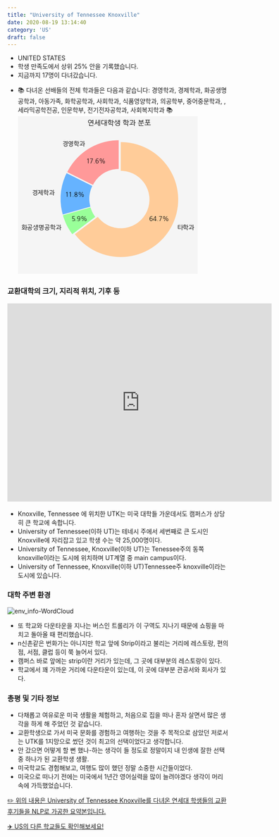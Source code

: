 ```yaml
---
title: "University of Tennessee Knoxville"
date: 2020-08-19 13:14:40
category: 'US'
draft: false
---
```



* UNITED STATES
* 학생 만족도에서 상위 25% 안을 기록했습니다.
* 지금까지 17명이 다녀갔습니다. 
- 📚 다녀온 선배들의 전체 학과들은 다음과 같습니다: 경영학과, 경제학과, 화공생명공학과, 아동가족, 화학공학과, 사회학과, 식품영양학과, 의공학부, 중어중문학과, , 세라믹공학전공, 인문학부, 전기전자공학과, 사회복지학과 📚
![department-info](../plots/US000241.png)
### 교환대학의 크기, 지리적 위치, 기후 등
<iframe
width="600"
height="450"
frameborder="0" style="border:0"
src="https://www.google.com/maps/embed/v1/place?key=AIzaSyC9e1AME-pVmWC4hBpFdu5S4dKzyepa3HQ&q=University+of+Tennessee+Knoxville&center=35.9544013,-83.9294564&zoom=14" allowfullscreen>
</iframe>

* Knoxville, Tennessee 에 위치한 UTK는 미국 대학들 가운데서도 캠퍼스가 상당히 큰 학교에 속합니다.
* University of Tennessee(이하 UT)는 테네시 주에서 세번째로 큰 도시인 Knoxville에 자리잡고 있고 학생 수는 약 25,000명이다.
* University of Tennessee, Knoxville(이하 UT)는 Tenessee주의 동쪽 knoxville이라는 도시에 위치하며 UT계열 중 main campus이다.
* University of Tennessee, Knoxville(이하 UT)Tennessee주 knoxville이라는 도시에 있습니다.


### 대학 주변 환경

![env_info-WordCloud](../univ_wordclouds_okt/env_info/US000241_env_info_okt.png)

* 또 학교와 다운타운을 지나는 버스인 트롤리가 이 구역도 지나기 때문에 쇼핑을 마치고 돌아올 때 편리했습니다.
* n신촌같은 번화가는 아니지만 학교 앞에 Strip이라고 불리는 거리에 레스토랑, 편의점, 서점, 클럽 등이 쭉 늘어서 있다.
* 캠퍼스 바로 앞에는 strip이란 거리가 있는데, 그 곳에 대부분의 레스토랑이 있다.
* 학교에서 꽤 가까운 거리에 다운타운이 있는데, 이 곳에 대부분 관공서와 회사가 있다.


### 총평 및 기타 정보 
* 다채롭고 여유로운 미국 생활을 체험하고, 처음으로 집을 떠나 혼자 살면서 많은 생각을 하게 해 주었던 것 같습니다.
* 교환학생으로 가서 미국 문화를 경험하고 여행하는 것을 주 목적으로 삼았던 저로서는 UTK를 1지망으로 썼던 것이 최고의 선택이었다고 생각합니다.
* 안 갔으면 어떻게 할 뻔 했나-하는 생각이 들 정도로 정말이지 내 인생에 잘한 선택 중 하나가 된 교환학생 생활.
* 미국학교도 경험해보고, 여행도 많이 했던 정말 소중한 시간들이었다.
* 미국으로 떠나기 전에는 미국에서 1년간 영어실력을 많이 늘려야겠다 생각이 머리 속에 가득했었습니다.


[✏️ 위의 내용은 University of Tennessee Knoxville를 다녀온 연세대 학생들의 교환 후기들을 NLP로 가공한 요약본입니다.](http://oia.yonsei.ac.kr/partner/expReport.asp?ucode=US000241&bgbn=A)

[✈️ US의 다른 학교들도 확인해보세요!](https://yonsei-exchange.netlify.app/?category=US)

